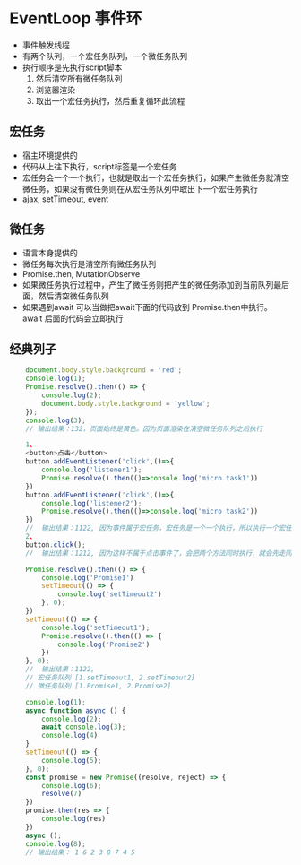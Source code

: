 # EventLoop 事件环
- 事件触发线程
- 有两个队列，一个宏任务队列，一个微任务队列
- 执行顺序是先执行script脚本
    1. 然后清空所有微任务队列
    2. 浏览器渲染
    3. 取出一个宏任务执行，然后重复循环此流程

## 宏任务
- 宿主环境提供的
- 代码从上往下执行，script标签是一个宏任务
- 宏任务会一个一个执行，也就是取出一个宏任务执行，如果产生微任务就清空微任务，如果没有微任务则在从宏任务队列中取出下一个宏任务执行
- ajax, setTimeout, event


## 微任务
- 语言本身提供的
- 微任务每次执行是清空所有微任务队列
- Promise.then, MutationObserve
- 如果微任务执行过程中，产生了微任务则把产生的微任务添加到当前队列最后面，然后清空微任务队列
- 如果遇到await 可以当做把await下面的代码放到 Promise.then中执行。await 后面的代码会立即执行

## 经典列子
```js
    document.body.style.background = 'red';
    console.log(1);
    Promise.resolve().then(() => {
        console.log(2);
        document.body.style.background = 'yellow';
    });
    console.log(3);
    // 输出结果：132，页面始终是黄色。因为页面渲染在清空微任务队列之后执行
```

```js
    1、
    <button>点击</button>
    button.addEventListener('click',()=>{
        console.log('listener1');
        Promise.resolve().then(()=>console.log('micro task1'))
    })
    button.addEventListener('click',()=>{
        console.log('listener2');
        Promise.resolve().then(()=>console.log('micro task2'))
    })
    //  输出结果：1122, 因为事件属于宏任务，宏任务是一个一个执行，所以执行一个宏任务就会清空微任务
    2、
    button.click();
    //  输出结果：1212, 因为这样不属于点击事件了，会把两个方法同时执行，就会先走同步代码，然后再去清空微任务队列
```

```js
    Promise.resolve().then(() => { 
        console.log('Promise1')
        setTimeout(() => {
            console.log('setTimeout2')
        }, 0);
    })
    setTimeout(() => {
        console.log('setTimeout1');
        Promise.resolve().then(() => {
            console.log('Promise2')
        })
    }, 0);
    //  输出结果：1122, 
    // 宏任务队列 [1.setTimeout1, 2.setTimeout2]
    // 微任务队列 [1.Promise1, 2.Promise2]
```

```js
    console.log(1);
    async function async () {
        console.log(2);
        await console.log(3);
        console.log(4)
    }
    setTimeout(() => {
        console.log(5);
    }, 0);
    const promise = new Promise((resolve, reject) => {
        console.log(6);
        resolve(7)
    })
    promise.then(res => {
        console.log(res)
    })
    async (); 
    console.log(8);
    // 输出结果： 1 6 2 3 8 7 4 5
    
```